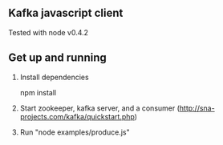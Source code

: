 Kafka javascript client
-----------------------
Tested with node v0.4.2

Get up and running
------------------
1. Install dependencies

	npm install

2. Start zookeeper, kafka server, and a consumer (http://sna-projects.com/kafka/quickstart.php)
3. Run "node examples/produce.js"


